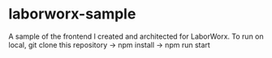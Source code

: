 # laborworx-sample
A sample of the frontend I created and architected for LaborWorx.
To run on local, git clone this repository -> npm install -> npm run start
